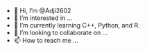 - 👋 Hi, I’m @Adji2602
- 👀 I’m interested in ...
- 🌱 I’m currently learning C++, Python, and R.
- 💞️ I’m looking to collaborate on ...
- 📫 How to reach me ...

<!---
Adji2602/Adji2602 is a ✨ special ✨ repository because its `README.md` (this file) appears on your GitHub profile.
You can click the Preview link to take a look at your changes.
--->
